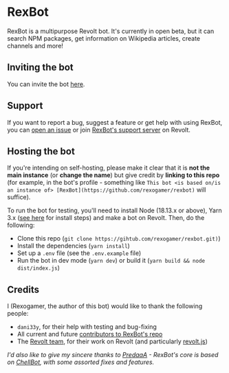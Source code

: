 # RexBot

RexBot is a multipurpose Revolt bot. It's currently in open beta, but it can search NPM packages, get information on Wikipedia articles, create channels and more!

## Inviting the bot

You can invite the bot [here](https://app.revolt.chat/bot/01FEEXZT74QWW1HSQH8B8BH1S1).

## Support

If you want to report a bug, suggest a feature or get help with using RexBot, you can [open an issue](https://github.com/rexogamer/rexbot/issues/new) or join [RexBot's support server](https://rvlt.gg/ra9dr2Rd) on Revolt.

## Hosting the bot

If you're intending on self-hosting, please make it clear that it is **not the main instance** (or **change the name**) but give credit by **linking to this repo** (for example, in the bot's profile - something like `This bot <is based on/is an instance of> [RexBot](https://github.com/rexogamer/rexbot)` will suffice).

To run the bot for testing, you'll need to install Node (18.13.x or above), Yarn 3.x ([see here](https://yarnpkg.com/getting-started/install) for install steps) and make a bot on Revolt. Then, do the following:

-   Clone this repo (`git clone https://gihtub.com/rexogamer/rexbot.git)`)
-   Install the dependencies (`yarn install`)
-   Set up a `.env` file (see the `.env.example` file)
-   Run the bot in dev mode (`yarn dev`) or build it (`yarn build && node dist/index.js`)

## Credits

I (Rexogamer, the author of this bot) would like to thank the following people:

-   `dani33y`, for their help with testing and bug-fixing
-   All current and future [contributors to RexBot's repo](https://github.com/Rexogamer/rexbot/graphs/contributors)
-   The [Revolt team](https://github.com/revoltchat), for their work on Revolt (and particularly [revolt.js](https://github.com/revoltchat/revolt.js))

_I'd also like to give my sincere thanks to [PredaaA](https://github.com/PredaaA) - RexBot's core is based on [ChellBot](https://github.com/PredaaA/ChellBot), with some assorted fixes and features._
